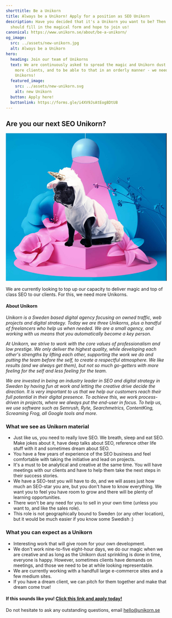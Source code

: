 ```yaml
---
shorttitle: Be a Unikorn
title: Always be a Unikorn! Apply for a position as SEO Unikorn
description: Have you decided that it's a Unikorn you want to be? Then you
  should fill in the magical form and hope to join us!
canonical: https://www.unikorn.se/about/be-a-unikorn/
og_image:
  src: ../assets/new-unikorn.jpg
  alt: Always be a Unikorn
hero:
  heading: Join our team of Unikorns
  text: We are continuously asked to spread the magic and Unikorn dust to even
    more clients, and to be able to that in an orderly manner - we need more
    Unikorns!
  featured_image:
    src: ../assets/new-unikorn.svg
    alt: new Unikorn
  button: Apply here!
  buttonlink: https://forms.gle/i4XV9JsAtEog8DtU8
---
```

## Are you our next SEO Unikorn?

![New Unikorn](../assets/new-unikorn.jpg)

We are currently looking to top up our capacity to deliver magic and top of class SEO to our clients. For this, we need more Unikorns. 

#### About Unikorn

*Unikorn is a Sweden based digital agency focusing on owned traffic, web projects and digital strategy. Today we are three Unikorns, plus a handful of freelancers who help us when needed. We are a small agency, and working with us means that you automatically become a key person.*

*At Unikorn, we strive to work with the core values ​​of professionalism and low prestige. We only deliver the highest quality, while developing each other's strengths by lifting each other, supporting the work we do and putting the team before the self, to create a respectful atmosphere. We like results (and we always get them), but not so much go-getters with more feeling for the self and less feeling for the team.*

*We are invested in being an industry leader in SEO and digital strategy in Sweden by having fun at work and letting the creative drive decide the direction. It is very important to us that we help our customers reach their full potential in their digital presence. To achieve this, we work process-driven in projects, where we always put the end-user in focus. To help us, we use software such as Semrush, Ryte, Searchmetrics, ContentKing, Screaming Frog, all Google tools and more.*

### What we see as Unikorn material

* Just like us, you need to really love SEO. We breath, sleep and eat SEO. Make jokes about it, have deep talks about SEO, reference other life stuff with it and sometimes dream about SEO. 
* You have a few years of experience of the SEO business and feel comfortable with taking the initiative and lead on projects.
* It's a must to be analytical and creative at the same time. You will have meetings with our clients and have to help them take the next steps in their success stories. 
* We have a SEO-test you will have to do, and we will asses just how much an SEO-star you are, but you don't have to know everything. We want you to feel you have room to grow and there will be plenty of learning opportunities. 
* There won't be any need for you to sell in your own time (unless you want to, and like the sales role).  
* This role is not geographically bound to Sweden (or any other location), but it would be much easier if you know some Swedish :) 

### What you can expect as a Unikorn

* Interesting work that will give room for your own development.
* We don't work nine-to-five eight-hour days, we do our magic when we are creative and as long as the Unikorn dust sprinkling is done in time, everyone is happy. However, sometimes clients have demands on meetings, and those we need to be at while looking representable. 
* We are currently working with a handfull large e-commerce sites and a few medium sites.
* If you have a dream client, we can pitch for them together and make that dream come true!  

#### If this sounds like you! [Click this link and apply today! ](https://forms.gle/i4XV9JsAtEog8DtU8)

Do not hesitate to ask any outstanding questions, email [hello@unikorn.se](mailto:hello@unikorn.se)